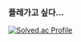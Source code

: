 ###  플레가고 싶다...
[![Solved.ac Profile](http://mazassumnida.wtf/api/v2/generate_badge?boj=shane5969)](https://solved.ac/shane5969/)
<!--
**kyo-hwang/kyo-hwang** is a ✨ _special_ ✨ repository because its `README.md` (this file) appears on your GitHub profile.

Here are some ideas to get you started:

- 🔭 I’m currently working on ...
- 🌱 I’m currently learning ...
- 👯 I’m looking to collaborate on ...
- 🤔 I’m looking for help with ...
- 💬 Ask me about ...
- 📫 How to reach me: ...
- 😄 Pronouns: ...
- ⚡ Fun fact: ...
-->
